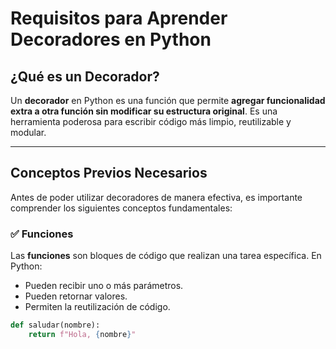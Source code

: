 # Requisitos para Aprender Decoradores en Python

## ¿Qué es un Decorador?

Un **decorador** en Python es una función que permite **agregar funcionalidad extra a otra función sin modificar su estructura original**. Es una herramienta poderosa para escribir código más limpio, reutilizable y modular.

---

## Conceptos Previos Necesarios

Antes de poder utilizar decoradores de manera efectiva, es importante comprender los siguientes conceptos fundamentales:

### ✅ Funciones

Las **funciones** son bloques de código que realizan una tarea específica. En Python:

- Pueden recibir uno o más parámetros.
- Pueden retornar valores.
- Permiten la reutilización de código.

```python
def saludar(nombre):
    return f"Hola, {nombre}"
